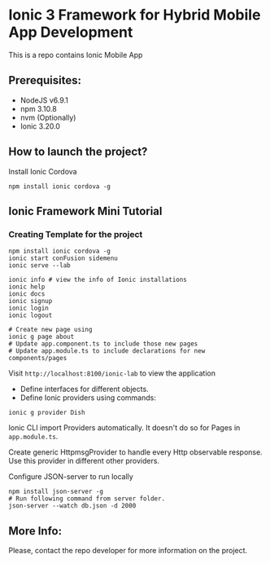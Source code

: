 # Ionic 3 Framework for Hybrid Mobile App Development

This is a repo contains Ionic Mobile App

## Prerequisites:
- NodeJS v6.9.1
- npm 3.10.8
- nvm (Optionally)
- Ionic 3.20.0

## How to launch the project?

Install Ionic Cordova

`npm install ionic cordova -g`

## Ionic Framework Mini Tutorial

### Creating Template for the project

```shell
npm install ionic cordova -g
ionic start conFusion sidemenu
ionic serve --lab
```

```shell
ionic info # view the info of Ionic installations
ionic help
ionic docs
ionic signup
ionic login
ionic logout

# Create new page using 
ionic g page about
# Update app.component.ts to include those new pages
# Update app.module.ts to include declarations for new components/pages
```

Visit `http://localhost:8100/ionic-lab` to view the application

- Define interfaces for different objects.
- Define Ionic providers using commands:

```shell
ionic g provider Dish
```

Ionic CLI import Providers automatically. It doesn't do so for Pages in `app.module.ts`.

Create generic HttpmsgProvider to handle every Http observable response.
Use this provider in different other providers.

Configure JSON-server to run locally

```shell
npm install json-server -g
# Run following command from server folder.
json-server --watch db.json -d 2000
```

## More Info:

Please, contact the repo developer for more information on the project.